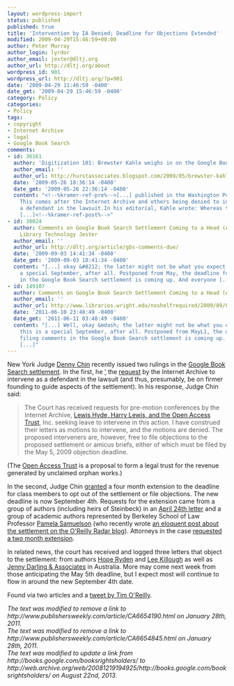 ```yaml
---
layout: wordpress-import
status: published
published: true
title: 'Intervention by IA Denied; Deadline for Objections Extended'
modified: 2009-04-29T15:46:59+00:00
author: Peter Murray
author_login: lyrdor
author_email: jester@dltj.org
author_url: http://dltj.org/about
wordpress_id: 901
wordpress_url: http://dltj.org/?p=901
date: '2009-04-29 11:46:59 -0400'
date_gmt: '2009-04-29 15:46:59 -0400'
category: Policy
categories:
- Policy
tags:
- copyright
- Internet Archive
- legal
- Google Book Search
comments:
- id: 36161
  author: 'Digitization 101: Brewster Kahle weighs in on the Google Book Search settlement'
  author_email: ''
  author_url: http://hurstassociates.blogspot.com/2009/05/brewster-kahle-weighs-in-on-google-book.html
  date: '2009-05-26 18:36:14 -0400'
  date_gmt: '2009-05-26 22:36:14 -0400'
  content: "<!--%kramer-ref-pre%-->[...] published in the Washington Post on May 19.
    This comes after the Internet Archive and others being denied to intervene as
    a defendant in the lawsuit.In his editorial, Kahle wrote: Whereas the original
    [...]<!--%kramer-ref-post%-->"
- id: 38024
  author: Comments on Google Book Search Settlement Coming to a Head (Again) | Disruptive
    Library Technology Jester
  author_email: ''
  author_url: http://dltj.org/article/gbs-comments-due/
  date: '2009-09-03 14:41:34 -0400'
  date_gmt: '2009-09-03 18:41:34 -0400'
  content: "[...] okay &#8212; the latter might not be what you expect, but this is
    a special September, after all. Postponed from May, the deadline for filing comments
    in the Google Book Search settlement is coming up. And everyone [...]"
- id: 149107
  author: Comments on Google Book Search Settlement Coming to a Head (Again)
  author_email: ''
  author_url: http://www.libraries.wright.edu/noshelfrequired/2009/09/04/comments-on-google-book-search-settlement-coming-to-a-head-again/
  date: '2011-06-10 23:48:49 -0400'
  date_gmt: '2011-06-11 03:48:49 -0400'
  content: "[...] Well, okay &mdash; the latter might not be what you expect, but
    this is a special September, after all. Postponed from MayL1, the deadline for
    filing comments in the Google Book Search settlement is coming up. And everyone
    [...]"
---
```

<p>New York Judge <a href="http://en.wikipedia.org/wiki/Denny_Chin" title="Wikipedia: Denny Chin">Denny Chin</a> recently issued two rulings in the <a href="http://web.archive.org/web/20081219194925/http://books.google.com/booksrightsholders/" title="Google Book Search Settlement Notice to Rights-holders">Google Book Search settlement</a>.  In the first, he <a href="http://www.scribd.com/doc/14596133/SDNY-Judge-Chin-Intervention-Denied" title="SDNY Judge Chin: Intervention Denied">'</a> the <a href="http://www.opencontentalliance.org/2009/04/17/internet-archive-files-intervention-request/" title="Internet Archive files Intervention Request; Open Content Alliance (OCA) Blog">request</a> by the Internet Archive to intervene as a defendant in the lawsuit (and thus, presumably, be on firmer founding to guide aspects of the settlement).  In his response, Judge Chin said:<br />
<blockquote>The Court has received requests for pre-motion conferences by the Internet Archive, <a href="http://www.scribd.com/doc/14227449/Letter-to-Request-Intervention-in-Authors-Guild-v-Google" title="Letter to Request Intervention in Author's Guild v Google">Lewis Hyde, Harry Lewis, and the Open Access Trust</a>, Inc. seeking leave to intervene in this action.  I have construed their letters as motions to intervene, and the motions are denied.  The proposed interveners are, however, free to file objections to the proposed settlement or amicus briefs, either of which must be filed by the May 5, 2009 objection deadline.</p></blockquote>
<p>  (The <a href="http://openaccesstrust.org/" title="Open Access Trust">Open Access Trust</a> is a proposal to form a legal trust for the revenue generated by unclaimed orphan works.)</p>
<p>In the second, Judge Chin <a href="http://www.scribd.com/doc/14741799/SDNY-Order-Extending-Deadline-to-September-4" title="SDNY - Order Extending Deadline to September 4">granted</a> a four month extension to the deadline for class members to opt out of the settlement or file objections.  The new deadline is now September 4th.  Requests for the extension came from a group of authors (including heirs of Steinbeck) in an <a href="http://www.scribd.com/doc/14685855/Authors-Letter-Extension-Request" title="Authors Letter Extension Request">April 24th letter</a> and a group of academic authors represented by Berkeley School of Law Professor <a href="http://www.law.berkeley.edu/php-programs/faculty/facultyProfile.php?facID=346" title="Pamela Samuelson Faculty Profile">Pamela Samuelson</a> (who recently wrote <a href="http://radar.oreilly.com/2009/04/legally-speaking-the-dead-soul.html" title="Legally Speaking: The Dead Souls of the Google Booksearch Settlement (O'Reilly Radar blog)">an eloquent post about the settlement on the O'Reilly Radar blog</a>).  Attorneys in the case <a href="http://www.scribd.com/doc/14685856/Ltr-M-Boni-to-J-Chin-42409" title="Ltr - M. Boni to J. Chin - 4.24.09">requested a two month extension</a>.</p>
<p>In related news, the court has received and logged three letters that object to the settlement:  from authors <a href="http://www.scribd.com/doc/14764020/GBS-Settlement-Objection-Letter-from-Hope-Ryden" title="GBS Settlement Objection Letter from Hope Ryden">Hope Ryden</a> and <a href="http://www.scribd.com/doc/14764116/GBS-Settlement-Objection-Letter-from-Lee-Killough" title="GBS Settlement Objection Letter from Lee Killough">Lee Killough</a> as well as <a href="http://www.scribd.com/doc/14764193/GBS-Settlement-Objection-Letter-from-Jenny-Darling-Associates" title="GBS Settlement Objection Letter from Jenny Darling &amp; Associates">Jenny Darling &amp; Associates</a> in Australia.  More may come next week from those anticipating the May 5th deadline, but I expect most will continue to flow in around the new September 4th date.</p>
<p>Found via <span class="removed_link" title="http://www.publishersweekly.com/article/CA6654190.html">two</span> <span class="removed_link" title="http://www.publishersweekly.com/article/CA6654845.html">articles</span> and a <a href="http://twitter.com/timoreilly/status/1643231746" title="Twitter / Tim O'Reilly: Excellent: Google book sea ...">tweet by Tim O'Reilly</a>.
<p style="padding:0;margin:0;font-style:italic;" class="removed_link">The text was modified to remove a link to http://www.publishersweekly.com/article/CA6654190.html on January 28th, 2011.</p>
<p style="padding:0;margin:0;font-style:italic;" class="removed_link">The text was modified to remove a link to http://www.publishersweekly.com/article/CA6654845.html on January 28th, 2011.</p>
<p style="padding:0;margin:0;font-style:italic;">The text was modified to update a link from http://books.google.com/booksrightsholders/ to http://web.archive.org/web/20081219194925/http://books.google.com/booksrightsholders/ on August 22nd, 2013.</p>
